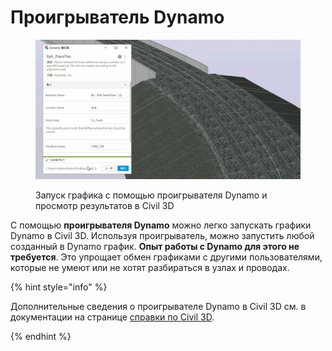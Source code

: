 # Проигрыватель Dynamo

<figure><img src="../.gitbook/assets/Rail_PlaceTies_Player (1).gif" alt=""><figcaption><p>Запуск графика с помощью проигрывателя Dynamo и просмотр результатов в Civil 3D</p></figcaption></figure>

С помощью **проигрывателя Dynamo** можно легко запускать графики Dynamo в Civil 3D. Используя проигрыватель, можно запустить любой созданный в Dynamo график. **Опыт работы с Dynamo для этого не требуется**. Это упрощает обмен графиками с другими пользователями, которые не умеют или не хотят разбираться в узлах и проводах.

{% hint style="info" %}

 Дополнительные сведения о проигрывателе Dynamo в Civil 3D см. в документации на странице [справки по Civil 3D](https://help.autodesk.com/view/CIV3D/2024/RUS/?guid=Civil3D_Dynamo_Dynamo_Player_html). 

{% endhint %}
